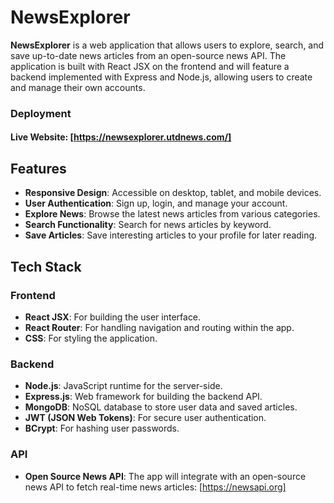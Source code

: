 # NewsExplorer

**NewsExplorer** is a web application that allows users to explore, search, and save up-to-date news articles from an open-source news API. The application is built with React JSX on the frontend and will feature a backend implemented with Express and Node.js, allowing users to create and manage their own accounts.

### Deployment
#### Live Website: [https://newsexplorer.utdnews.com/]

## Features

- **Responsive Design**: Accessible on desktop, tablet, and mobile devices.
- **User Authentication**: Sign up, login, and manage your account.
- **Explore News**: Browse the latest news articles from various categories.
- **Search Functionality**: Search for news articles by keyword.
- **Save Articles**: Save interesting articles to your profile for later reading.

## Tech Stack

### Frontend

- **React JSX**: For building the user interface.
- **React Router**: For handling navigation and routing within the app.
- **CSS**: For styling the application.

### Backend

- **Node.js**: JavaScript runtime for the server-side.
- **Express.js**: Web framework for building the backend API.
- **MongoDB**: NoSQL database to store user data and saved articles.
- **JWT (JSON Web Tokens)**: For secure user authentication.
- **BCrypt**: For hashing user passwords.

### API

- **Open Source News API**: The app will integrate with an open-source news API to fetch real-time news articles: [https://newsapi.org]

